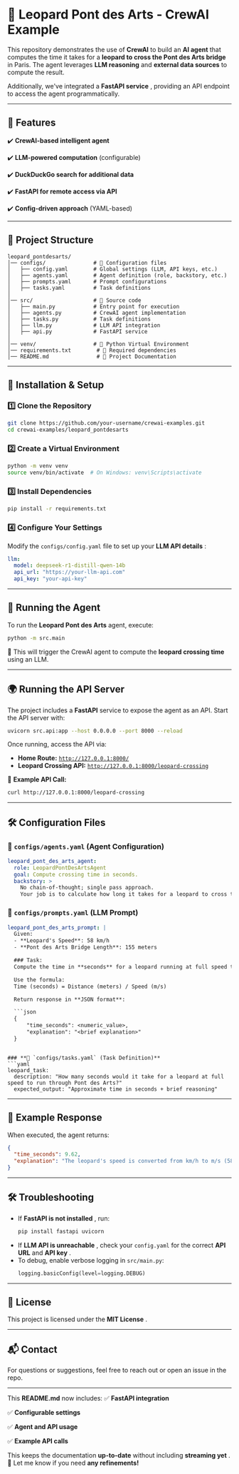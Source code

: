 # 🐆 **Leopard Pont des Arts - CrewAI Example**

This repository demonstrates the use of **CrewAI** to build an **AI agent** that computes the time it takes for a **leopard to cross the Pont des Arts bridge** in Paris. The agent leverages **LLM reasoning** and **external data sources** to compute the result.

Additionally, we've integrated a  **FastAPI service** , providing an API endpoint to access the agent programmatically.

---

## **🚀 Features**

✔️ **CrewAI-based intelligent agent**

✔️ **LLM-powered computation** (configurable)

✔️ **DuckDuckGo search for additional data**

✔️ **FastAPI for remote access via API**

✔️ **Config-driven approach** (YAML-based)

---

## **📂 Project Structure**

```
leopard_pontdesarts/
│── configs/               # 🔹 Configuration files
│   ├── config.yaml        # Global settings (LLM, API keys, etc.)
│   ├── agents.yaml        # Agent definition (role, backstory, etc.)
│   ├── prompts.yaml       # Prompt configurations
│   ├── tasks.yaml         # Task definitions
│
│── src/                   # 🔹 Source code
│   ├── main.py            # Entry point for execution
│   ├── agents.py          # CrewAI agent implementation
│   ├── tasks.py           # Task definitions
│   ├── llm.py             # LLM API integration
│   ├── api.py             # FastAPI service
│
│── venv/                  # 🔹 Python Virtual Environment
│── requirements.txt        # 🔹 Required dependencies
│── README.md               # 🔹 Project Documentation
```

---

## **🔧 Installation & Setup**

### **1️⃣ Clone the Repository**

```bash
git clone https://github.com/your-username/crewai-examples.git
cd crewai-examples/leopard_pontdesarts
```

### **2️⃣ Create a Virtual Environment**

```bash
python -m venv venv
source venv/bin/activate  # On Windows: venv\Scripts\activate
```

### **3️⃣ Install Dependencies**

```bash
pip install -r requirements.txt
```

### **4️⃣ Configure Your Settings**

Modify the `configs/config.yaml` file to set up your  **LLM API details** :

```yaml
llm:
  model: deepseek-r1-distill-qwen-14b
  api_url: "https://your-llm-api.com"
  api_key: "your-api-key"
```

---

## **🚀 Running the Agent**

To run the **Leopard Pont des Arts** agent, execute:

```bash
python -m src.main
```

🔹 This will trigger the CrewAI agent to compute the **leopard crossing time** using an LLM.

---

## **🌍 Running the API Server**

The project includes a **FastAPI** service to expose the agent as an API. Start the API server with:

```bash
uvicorn src.api:app --host 0.0.0.0 --port 8000 --reload
```

Once running, access the API via:

* **Home Route:** [`http://127.0.0.1:8000/`](http://127.0.0.1:8000/)
* **Leopard Crossing API:** [`http://127.0.0.1:8000/leopard-crossing`](http://127.0.0.1:8000/leopard-crossing)

📌 **Example API Call:**

```bash
curl http://127.0.0.1:8000/leopard-crossing
```

---

## **🛠 Configuration Files**

### **🔹 `configs/agents.yaml` (Agent Configuration)**

```yaml
leopard_pont_des_arts_agent:
  role: LeopardPontDesArtsAgent
  goal: Compute crossing time in seconds.
  backstory: >
    No chain-of-thought; single pass approach.
    Your job is to calculate how long it takes for a leopard to cross the Pont des Arts bridge.
```

### **🔹 `configs/prompts.yaml` (LLM Prompt)**

```yaml
leopard_pont_des_arts_prompt: |
  Given:
  - **Leopard's Speed**: 58 km/h
  - **Pont des Arts Bridge Length**: 155 meters

  ### Task:
  Compute the time in **seconds** for a leopard running at full speed to cross the Pont des Arts bridge.

  Use the formula:
  Time (seconds) = Distance (meters) / Speed (m/s)

  Return response in **JSON format**:

  ```json
  {
      "time_seconds": <numeric_value>,
      "explanation": "<brief explanation>"
  }
```

```

### **🔹 `configs/tasks.yaml` (Task Definition)**
```yaml
leopard_task:
  description: "How many seconds would it take for a leopard at full speed to run through Pont des Arts?"
  expected_output: "Approximate time in seconds + brief reasoning"
```

---

## **📌 Example Response**

When executed, the agent returns:

```json
{
  "time_seconds": 9.62,
  "explanation": "The leopard's speed is converted from km/h to m/s (58 km/h ≈ 16.111 m/s). Time is calculated by dividing the bridge length (155 meters) by the speed, resulting in approximately 9.62 seconds."
}
```

---

## **🛠 Troubleshooting**

* If  **FastAPI is not installed** , run:
  ```bash
  pip install fastapi uvicorn
  ```
* If  **LLM API is unreachable** , check your `config.yaml` for the correct **API URL** and  **API key** .
* To debug, enable verbose logging in `src/main.py`:
  ```python
  logging.basicConfig(level=logging.DEBUG)
  ```

---

## **📜 License**

This project is licensed under the  **MIT License** .

---

## **📬 Contact**

For questions or suggestions, feel free to reach out or open an issue in the repo.

---

This **README.md** now includes:
✅ **FastAPI integration**

✅ **Configurable settings**

✅ **Agent and API usage**

✅ **Example API calls**

This keeps the documentation **up-to-date** without including  **streaming yet** . 🚀 Let me know if you need **any refinements!**
